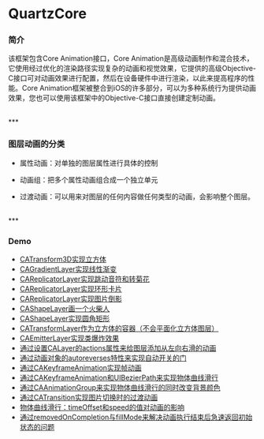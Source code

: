 # QuartzCore

### 简介

该框架包含Core Animation接口，Core Animation是高级动画制作和混合技术，它使用经过优化的渲染路径实现复杂的动画和视觉效果，它提供的高级Objective-C接口可对动画效果进行配置，然后在设备硬件中进行渲染，以此来提高程序的性能。Core Animation框架被整合到iOS的许多部分，可以为多种系统行为提供动画效果，您也可以使用该框架中的Objective-C接口直接创建定制动画。


<br>
***
<br>


### 图层动画的分类

* 属性动画：对单独的图层属性进行具体的控制

* 动画组：把多个属性动画组合成一个独立单元

* 过渡动画：可以用来对图层的任何内容做任何类型的动画，会影响整个图层。


<br>
***
<br>


### Demo

* [CATransform3D实现立方体](./CATransform3D/CATransform3DCubeDemo)
* [CAGradientLayer实现线性渐变](./CAGradientLayer/CAGradientLayerDemo)
* [CAReplicatorLayer实现跳动音符和转菊花](./CAReplicatorLayer/CAReplicatorLayerDemo)
* [CAReplicatorLayer实现环形卡片](./CAReplicatorLayer/CircleLayersDemo)
* [CAReplicatorLayer实现图片倒影](./CAReplicatorLayer/ReflectionDemo)
* [CAShapeLayer画一个火柴人](./CAShapeLayer/CAShapeLayerStickman)
* [CAShapeLayer实现圆角矩形](./CAShapeLayer/CAShapeLayerSomeRoundCorners)
* [CATransformLayer作为立方体的容器（不会平面化立方体图层）](./CATransformLayer/CATransformLayerCubeDemo)
* [CAEmitterLayer实现类爆炸效果](./CAEmitterLayer/BurstEffectDemo)
* [通过设置CALayer的actions属性来给图层添加从左向右滑的动画](./CALayer/ActionsPropertyAnimateDemo)
* [通过动画对象的autoreverses特性来实现自动开关的门](./CABasicAnimation/AutoSwitchDoorDemo)
* [通过CAKeyframeAnimation实现帧动画](./CAKeyframeAnimation/CAKeyframeAnimationDemo)
* [通过CAKeyframeAnimation和UIBezierPath来实现物体曲线滑行](./CAKeyframeAnimation/CurveFlightDemo)
* [通过CAAnimationGroup来实现物体曲线滑行的同时改变背景颜色](./CAAnimationGroup/CAAnimationGroupDemo)
* [通过CATransition实现图片切换时的过渡动画](./CATransition/SwitchImageDemo)
* [物体曲线滑行：timeOffset和speed的值对动画的影响](./CAKeyframeAnimation/TimeOffsetAndSpeedTestDemo)
* [通过removedOnCompletion与fillMode来解决动画执行结束后急速返回初始状态的问题](./CABasicAnimation/FillModeDemo)